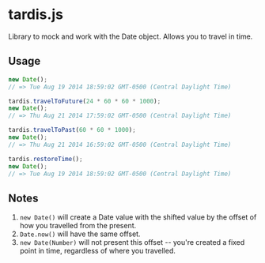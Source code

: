 # tardis.js

Library to mock and work with the Date object. Allows you to travel in time.

## Usage

```javascript
new Date();
// => Tue Aug 19 2014 18:59:02 GMT-0500 (Central Daylight Time)

tardis.travelToFuture(24 * 60 * 60 * 1000);
new Date();
// => Thu Aug 21 2014 17:59:02 GMT-0500 (Central Daylight Time)

tardis.travelToPast(60 * 60 * 1000);
new Date();
// => Thu Aug 21 2014 16:59:02 GMT-0500 (Central Daylight Time) 

tardis.restoreTime();
new Date();
// => Tue Aug 19 2014 18:59:02 GMT-0500 (Central Daylight Time) 
```

## Notes

1. `new Date()` will create a Date value with the shifted value by the offset of how you travelled from the present.
2. `Date.now()` will have the same offset.
3. `new Date(Number)` will not present this offset -- you're created a fixed point in time, regardless of where you travelled.
